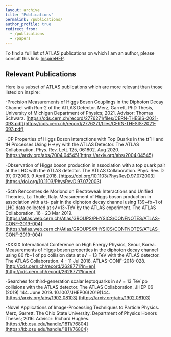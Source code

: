 ```yaml
---
layout: archive
title: "Publications"
permalink: /publications/
author_profile: true
redirect_from:
  - /publications
  - /papers
---
```



To find a full list of ATLAS publications on which I am an author, 
please consult this link: [InspireHEP](http://inspirehep.net/search?ln=en&ln=en&p=Merz%2C+Garrett+William&of=hb&action_search=Search&sf=earliestdate&so=d&rm=&rg=25&sc=0).

## Relevant Publications

Here is a subset of ATLAS publications which are more relevant than those listed on inspire:

-Precision Measurements of Higgs Boson Couplings in the Diphoton Decay Channel with Run-2 of the ATLAS Detector. Merz, Garrett. PhD Thesis, University of Michigan Department of Physics; 2021. Advisor: Thomas Schwarz. [https://cds.cern.ch/record/2776271/files/CERN-THESIS-2021-093.pdf](https://cds.cern.ch/record/2776271/files/CERN-THESIS-2021-093.pdf)

-CP Properties of Higgs Boson Interactions with Top Quarks in the tt¯H and tH Processes Using H→γγ with the ATLAS Detector. The ATLAS Collaboration. Phys. Rev. Lett. 125, 061802. Aug 2020. [https://arxiv.org/abs/2004.04545](https://arxiv.org/abs/2004.04545)

-Observation of Higgs boson production in association with a top quark pair at the LHC with the ATLAS detector. The ATLAS Collaboration. Phys. Rev. D 97, 072003. 9 April 2018. [https://doi.org/10.1103/PhysRevD.97.072003](https://doi.org/10.1103/PhysRevD.97.072003)

-54th Rencontres de Moriond on Electroweak Interactions and Unified Theories, La Thuile, Italy. Measurement of Higgs boson production in association with a tt- pair in the diphoton decay channel using 139~fb−1 of LHC data collected at s√=13~TeV by the ATLAS experiment. The ATLAS Collaboration, 16 - 23 Mar 2019. [https://atlas.web.cern.ch/Atlas/GROUPS/PHYSICS/CONFNOTES/ATLAS-CONF-2019-004](https://atlas.web.cern.ch/Atlas/GROUPS/PHYSICS/CONFNOTES/ATLAS-CONF-2019-004)

-XXXIX International Conference on High Energy Physics, Seoul, Korea. Measurements of Higgs boson properties in the diphoton decay channel using 80 fb−1 of pp collision data at s√ = 13 TeV with the ATLAS detector. The ATLAS Collaboration. 4 - 11 Jul 2018. ATLAS-CONF-2018-028. [http://cds.cern.ch/record/2628771?ln=en](http://cds.cern.ch/record/2628771?ln=en) 

-Searches for third-generation scalar leptoquarks in s√ = 13 TeV pp collisions with the ATLAS detector. The ATLAS Collaboration. JHEP 06 (2019) 144. June 2019. 10.1007/JHEP06(2019)144. [https://arxiv.org/abs/1902.08103] (https://arxiv.org/abs/1902.08103)

-Novel Applications of Image-Processing Techniques to Particle Physics. Merz, Garrett. The Ohio State University. Department of Physics Honors Theses; 2016. Advisor: Richard Hughes. [https://kb.osu.edu/handle/1811/76804](https://kb.osu.edu/handle/1811/76804)
